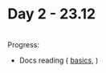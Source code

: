 # Day 2 - 23.12
<br>Progress:
  <ul>
    <li>Docs reading
	(
	<a href="https://tour.golang.org/basics/1">basics<a>,
	)
    </li>
  </ul>

